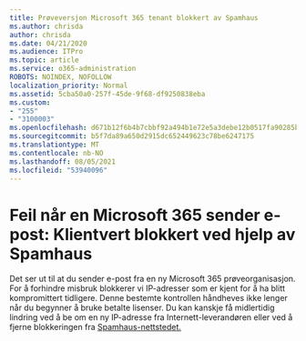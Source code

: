 ```yaml
---
title: Prøveversjon Microsoft 365 tenant blokkert av Spamhaus
ms.author: chrisda
author: chrisda
ms.date: 04/21/2020
ms.audience: ITPro
ms.topic: article
ms.service: o365-administration
ROBOTS: NOINDEX, NOFOLLOW
localization_priority: Normal
ms.assetid: 5cba50a0-257f-45de-9f68-df9250838eba
ms.custom:
- "255"
- "3100003"
ms.openlocfilehash: d671b12f6b4b7cbbf92a494b1e72e5a3debe12b0517fa90285b1d4664d5486a4
ms.sourcegitcommit: b5f7da89a650d2915dc652449623c78be6247175
ms.translationtype: MT
ms.contentlocale: nb-NO
ms.lasthandoff: 08/05/2021
ms.locfileid: "53940096"
---
```

# <a name="error-when-a-microsoft-365-trial-user-sends-email-client-host-blocked-using-spamhaus"></a>Feil når en Microsoft 365 sender e-post: Klientvert blokkert ved hjelp av Spamhaus

Det ser ut til at du sender e-post fra en ny Microsoft 365 prøveorganisasjon. For å forhindre misbruk blokkerer vi IP-adresser som er kjent for å ha blitt kompromittert tidligere. Denne bestemte kontrollen håndheves ikke lenger når du begynner å bruke betalte lisenser. Du kan kanskje få midlertidig lindring ved å be om en ny IP-adresse fra Internett-leverandøren eller ved å fjerne blokkeringen fra [Spamhaus-nettstedet.](https://go.microsoft.com/fwlink/p/?linkid=123245)
